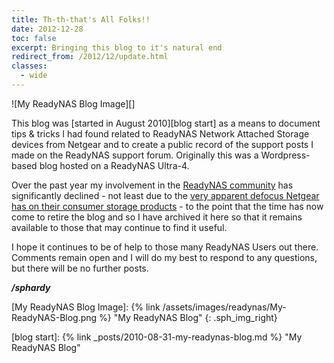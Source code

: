 ```yaml
---
title: Th-th-that's All Folks!!
date: 2012-12-28
toc: false
excerpt: Bringing this blog to it's natural end
redirect_from: /2012/12/update.html
classes:
  - wide
---
```


![My ReadyNAS Blog Image][]

This blog was [started in August 2010][blog start] as a means to document tips & tricks I had found related to ReadyNAS Network Attached Storage devices from Netgear and to create a public record of the support posts I made on the ReadyNAS support forum. Originally this was a Wordpress-based blog hosted on a ReadyNAS Ultra-4.

Over the past year my involvement in the [ReadyNAS community][] has significantly declined - not least due to the [very apparent defocus Netgear has on their consumer storage products][Netgear Defocus] - to the point that the time has now come to retire the blog and so I have archived it here so that it remains available to those that may continue to find it useful.

I hope it continues to be of help to those many ReadyNAS Users out there. Comments remain open and I will do my best to respond to any questions, but there will be no further posts.

***/sphardy***

[My ReadyNAS Blog Image]: {% link /assets/images/readynas/My-ReadyNAS-Blog.png %}  "My ReadyNAS Blog"
{: .sph_img_right}

[blog start]:             {% link _posts/2010-08-31-my-readynas-blog.md %} "My ReadyNAS Blog"

[ReadyNAS community]:     http://www.readynas.com/forum
[Netgear Defocus]:        http://www.readynas.com/forum/viewtopic.php?f=10&t=67686
